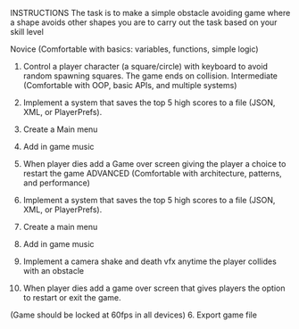   INSTRUCTIONS
The task is to make a simple obstacle avoiding game where a shape avoids other shapes you are to carry out the task based on your skill level 

Novice (Comfortable with basics: variables, functions, simple logic)
1.	Control a player character (a square/circle) with keyboard to avoid random spawning squares. The game ends on collision.
 Intermediate (Comfortable with OOP, basic APIs, and multiple systems)
 
1.	Implement a system that saves the top 5 high scores to a file (JSON, XML, or PlayerPrefs).
2.	Create a Main menu
3.	Add in game music 
4.	When player dies add a Game over screen giving the player a choice to restart the game
ADVANCED (Comfortable with architecture, patterns, and performance)
1.	Implement a system that saves the top 5 high scores to a file (JSON, XML, or PlayerPrefs).

2.	Create a main menu

3.	Add in game music

4.	 Implement a camera shake and death vfx anytime the player collides with an obstacle

5.	When player dies add a game over screen that gives players the option to restart or exit the game.

(Game should be locked at 60fps in all devices)
6.	Export game file

